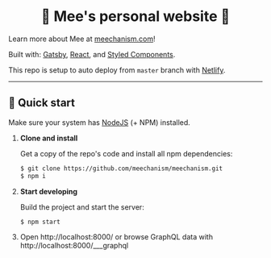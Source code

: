 <h1 align="center">
  🌈 Mee's personal website 🌝
</h1>

Learn more about Mee at [meechanism.com](https://meechanism.com)!

Built with: [Gatsby](https://www.gatsbyjs.org), [React](https://reactjs.org), and [Styled Components](https://www.styled-components.com/).

This repo is setup to auto deploy from `master` branch with [Netlify](https://www.netlify.com).

---

## 🌱 Quick start

Make sure your system has [NodeJS](https://nodejs.org/en/) (+ NPM) installed.

1.  **Clone and install**

    Get a copy of the repo's code and install all npm dependencies:

    ```sh
    $ git clone https://github.com/meechanism/meechanism.git
    $ npm i
    ```

1.  **Start developing**

    Build the project and start the server:

    ```sh
    $ npm start
    ```

1.  Open http://localhost:8000/ or browse GraphQL data with http://localhost:8000/___graphql

